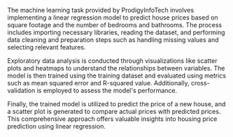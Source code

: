 The machine learning task provided by ProdigyInfoTech involves implementing a linear regression model to predict house prices based on square footage and the number of bedrooms and bathrooms. The process includes importing necessary libraries, reading the dataset, and performing data cleaning and preparation steps such as handling missing values and selecting relevant features.

Exploratory data analysis is conducted through visualizations like scatter plots and heatmaps to understand the relationships between variables. The model is then trained using the training dataset and evaluated using metrics such as mean squared error and R-squared value. Additionally, cross-validation is employed to assess the model's performance.

Finally, the trained model is utilized to predict the price of a new house, and a scatter plot is generated to compare actual prices with predicted prices. This comprehensive approach offers valuable insights into housing price prediction using linear regression.
